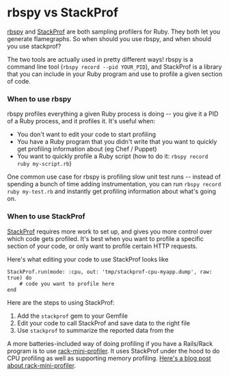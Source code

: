 # rbspy vs StackProf

[rbspy](https://github.com/rbspy/rbspy) and [StackProf](https://github.com/tmm1/stackprof) are both
sampling profilers for Ruby. They both let you generate flamegraphs. So when should you use rbspy,
and when should you use stackprof?

The two tools are actually used in pretty different ways! rbspy is a command line tool (`rbspy record --pid YOUR_PID`),
and StackProf is a library that you can include in your Ruby program and use to profile a given
section of code.

### When to use rbspy

rbspy profiles everything a given Ruby process is doing -- you give it a PID of a Ruby process, and
it profiles it. It's useful when:

* You don't want to edit your code to start profiling
* You have a Ruby program that you didn't write that you want to quickly get profiling information about (eg Chef / Puppet)
* You want to quickly profile a Ruby script (how to do it: `rbspy record ruby my-script.rb`)

One common use case for rbspy is profiling slow unit test runs -- instead of spending a bunch of
time adding instrumentation, you can run `rbspy record ruby my-test.rb` and instantly get profiling
information about what's going on.

### When to use StackProf

[StackProf](https://github.com/tmm1/stackprof) requires more work to set up, and gives you more
control over which code gets profiled.  It's best when you want to profile a specific section of
your code, or only want to profile certain HTTP requests. 

Here's what editing your code to use StackProf looks like

```
StackProf.run(mode: :cpu, out: 'tmp/stackprof-cpu-myapp.dump', raw: true) do
    # code you want to profile here
end
```

Here are the steps to using StackProf:

1. Add the `stackprof` gem to your Gemfile
1. Edit your code to call StackProf and save data to the right file
1. Use `stackprof` to summarize the reported data from the 

A more batteries-included way of doing profiling if you have a Rails/Rack program is to use
[rack-mini-profiler](https://github.com/MiniProfiler/rack-mini-profiler). It uses StackProf under
the hood to do CPU profiling as well as supporting memory profiling. [Here's a blog post about
rack-mini-profiler](https://www.speedshop.co/2015/08/05/rack-mini-profiler-the-secret-weapon.html).
